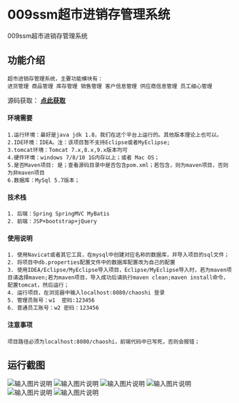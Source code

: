 # 009ssm超市进销存管理系统
009ssm超市进销存管理系统


## 功能介绍

```
超市进销存管理系统，主要功能模块有：
进货管理 商品管理 库存管理 销售管理 客户信息管理 供应商信息管理 员工细心管理
```

源码获取： [**点此获取**](http://www.shuyue.fun/index.php?type=productinfo&id=107) 

#### 环境需要
```
1.运行环境：最好是java jdk 1.8，我们在这个平台上运行的。其他版本理论上也可以。
2.IDE环境：IDEA。注：该项目暂不支持Eclipse或者MyEclipse;
3.tomcat环境：Tomcat 7.x,8.x,9.x版本均可
4.硬件环境：windows 7/8/10 1G内存以上；或者 Mac OS；
5.是否Maven项目: 是；查看源码目录中是否包含pom.xml；若包含，则为maven项目，否则为非maven项目 
6.数据库：MySql 5.7版本；
```

#### 技术栈
```
1. 后端：Spring SpringMVC MyBatis
2. 前端：JSP+bootstrap+jQuery
```

#### 使用说明
```
1. 使用Navicat或者其它工具，在mysql中创建对应名称的数据库，并导入项目的sql文件；
2. 将项目中db.properties配置文件中的数据库配置改为自己的配置
3. 使用IDEA/Eclipse/MyEclipse导入项目，Eclipse/MyEclipse导入时，若为maven项目请选择maven;若为maven项目，导入成功后请执行maven clean;maven install命令，配置tomcat，然后运行；
4. 运行项目，在浏览器中输入localhost:8080/chaoshi 登录
5. 管理员账号：w1  密码:123456
6. 普通员工账号：w2 密码：123456
```

#### 注意事项
```
项目路径必须为localhost:8080/chaoshi，前端代码中已写死，否则会报错；
```

## 运行截图
![输入图片说明](https://images.gitee.com/uploads/images/2021/0317/140200_e2f7d28e_863230.png "屏幕截图.png")
![输入图片说明](https://images.gitee.com/uploads/images/2021/0317/140212_9f13f29f_863230.png "屏幕截图.png")
![输入图片说明](https://images.gitee.com/uploads/images/2021/0317/140219_e3069cbf_863230.png "屏幕截图.png")
![输入图片说明](https://images.gitee.com/uploads/images/2021/0317/140302_f22d0fbf_863230.png "屏幕截图.png")
![输入图片说明](https://images.gitee.com/uploads/images/2021/0317/140310_a3736c21_863230.png "屏幕截图.png")
![输入图片说明](https://images.gitee.com/uploads/images/2021/0317/140333_94088b36_863230.png "屏幕截图.png")



